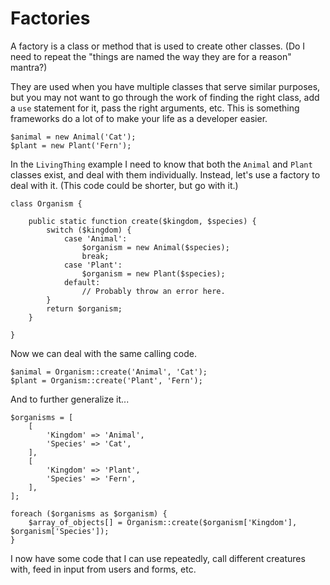 # Factories

A factory is a class or method that is used to create other classes. (Do I need to repeat the "things are named the way 
they are for a reason" mantra?)

They are used when you have multiple classes that serve similar purposes, but you may not want to go through the work 
of finding the right class, add a `use` statement for it, pass the right arguments, etc. This is something frameworks 
do a lot of to make your life as a developer easier.

```$xslt
$animal = new Animal('Cat');
$plant = new Plant('Fern');
```

In the `LivingThing` example I need to know that both the `Animal` and `Plant` classes exist, and deal with them 
individually. Instead, let's use a factory to deal with it. (This code could be shorter, but go with it.)

```$xslt
class Organism {
 
    public static function create($kingdom, $species) {
        switch ($kingdom) {
            case 'Animal':
                $organism = new Animal($species);
                break;
            case 'Plant':
                $organism = new Plant($species);
            default:
                // Probably throw an error here.
        }
        return $organism;
    }
 
}
```

Now we can deal with the same calling code.

```$xslt
$animal = Organism::create('Animal', 'Cat');
$plant = Organism::create('Plant', 'Fern');
```

And to further generalize it...

```$xslt
$organisms = [
    [
        'Kingdom' => 'Animal', 
        'Species' => 'Cat',
    ], 
    [
        'Kingdom' => 'Plant', 
        'Species' => 'Fern',
    ],
];
 
foreach ($organisms as $organism) {
    $array_of_objects[] = Organism::create($organism['Kingdom'], $organism['Species']);
}
```

I now have some code that I can use repeatedly, call different creatures with, feed in input from users and forms, etc.